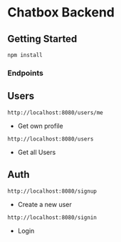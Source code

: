 # Chatbox Backend

## Getting Started

```
npm install
```

### Endpoints

## Users

```
http://localhost:8080/users/me
```

- Get own profile

```
http://localhost:8080/users
```

- Get all Users

## Auth

```
http://localhost:8080/signup

```

- Create a new user

```
http://localhost:8080/signin

```

- Login
